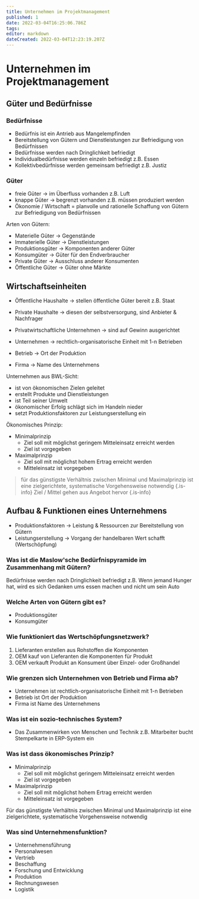```yaml
---
title: Unternehmen im Projektmanagement
published: 1
date: 2022-03-04T16:25:06.786Z
tags: 
editor: markdown
dateCreated: 2022-03-04T12:23:19.207Z
---
```


# Unternehmen im Projektmanagement

## Güter und Bedürfnisse

### Bedürfnisse

- Bedürfnis ist ein Antrieb aus Mangelempfinden
- Bereitstellung von Gütern und Dienstleistungen zur Befriedigung von Bedürfnissen
- Bedürfnisse werden nach Dringlichkeit befriedigt
- Individualbedürfnisse werden einzeln befriedigt z.B. Essen
- Kollektivbedürfnisse werden gemeinsam befriedigt z.B. Justiz

### Güter

- freie Güter -> im Überfluss vorhanden z.B. Luft
- knappe Güter -> begrenzt vorhanden z.B. müssen produziert werden
- Ökonomie / Wirtschaft = planvolle und rationelle Schaffung von Gütern zur Befriedigung von Bedürfnissen

Arten von Gütern:

- Materielle Güter -> Gegenstände
- Immaterielle Güter -> Dienstleistungen
- Produktionsgüter -> Komponenten anderer Güter
- Konsumgüter -> Güter für den Endverbraucher
- Private Güter -> Ausschluss anderer Konsumenten
- Öffentliche Güter -> Güter ohne Märkte

## Wirtschaftseinheiten

- Öffentliche Haushalte -> stellen öffentliche Güter bereit z.B. Staat
- Private Haushalte -> diesen der selbstversorgung, sind Anbieter & Nachfrager
- Privatwirtschaftliche Unternehmen -> sind auf Gewinn ausgerichtet

- Unternehmen -> rechtlich-organisatorische Einheit mit 1-n Betrieben
- Betrieb -> Ort der Produktion
- Firma -> Name des Unternehmens

Unternehmen aus BWL-Sicht:

- ist von ökonomischen Zielen geleitet
- erstellt Produkte und Dienstleistungen
- ist Teil seiner Umwelt
- ökonomischer Erfolg schlägt sich im Handeln nieder
- setzt Produktionsfaktoren zur Leistungserstellung ein

Ökonomisches Prinzip:

- Minimalprinzip
  - Ziel soll mit möglichst geringem Mitteleinsatz erreicht werden
  - Ziel ist vorgegeben
- Maximalprinzip
  - Ziel soll mit möglichst hohem Ertrag erreicht werden
  - Mitteleinsatz ist vorgegeben

> für das günstigste Verhältnis zwischen Minimal und Maximalprinzip ist eine zielgerichtete, systematische Vorgehensweise notwendig
{.is-info}
> Ziel / Mittel gehen aus Angebot hervor
{.is-info}

## Aufbau & Funktionen eines Unternehmens

- Produktionsfaktoren -> Leistung & Ressourcen zur Bereitstellung von Gütern
- Leistungserstellung -> Vorgang der handelbaren Wert schafft (Wertschöpfung)

### Was ist die Maslow'sche Bedürfnispyramide im Zusammenhang mit Gütern?

Bedürfnisse werden nach Dringlichkeit befriedigt z.B. Wenn jemand Hunger hat, wird es sich Gedanken ums essen machen und nicht um sein Auto

### Welche Arten von Gütern gibt es?

- Produktionsgüter
- Konsumgüter

### Wie funktioniert das Wertschöpfungsnetzwerk?

1. Lieferanten erstellen aus Rohstoffen die Komponenten
2. OEM kauf von Lieferanten die Komponenten für Produkt
3. OEM verkauft Produkt an Konsument über Einzel- oder Großhandel

### Wie grenzen sich Unternehmen von Betrieb und Firma ab?

- Unternehmen ist rechtlich-organisatorische Einheit mit 1-n Betrieben
- Betrieb ist Ort der Produktion
- Firma ist Name des Unternehmens

### Was ist ein sozio-technisches System?

- Das Zusammenwirken von Menschen und Technik
z.B. Mitarbeiter bucht Stempelkarte in ERP-System ein

### Was ist dass ökonomisches Prinzip?

- Minimalprinzip
  - Ziel soll mit möglichst geringem Mitteleinsatz erreicht werden
  - Ziel ist vorgegeben
- Maximalprinzip
  - Ziel soll mit möglichst hohem Ertrag erreicht werden
  - Mitteleinsatz ist vorgegeben

Für das günstigste Verhältnis zwischen Minimal und Maximalprinzip ist eine zielgerichtete, systematische Vorgehensweise notwendig

### Was sind Unternehmensfunktion?

- Unternehmensführung
- Personalwesen
- Vertrieb
- Beschaffung
- Forschung und Entwicklung
- Produktion
- Rechnungswesen
- Logistik